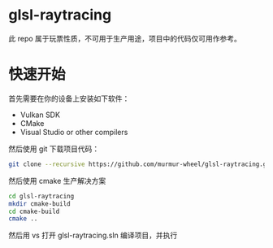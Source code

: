 # glsl-raytracing

此 repo 属于玩票性质，不可用于生产用途，项目中的代码仅可用作参考。

# 快速开始

首先需要在你的设备上安装如下软件：

- Vulkan SDK
- CMake
- Visual Studio or other compilers

然后使用 git 下载项目代码：

```bash
git clone --recursive https://github.com/murmur-wheel/glsl-raytracing.git
```

然后使用 cmake 生产解决方案

```bash
cd glsl-raytracing
mkdir cmake-build
cd cmake-build
cmake ..
```

然后用 vs 打开 glsl-raytracing.sln 编译项目，并执行
